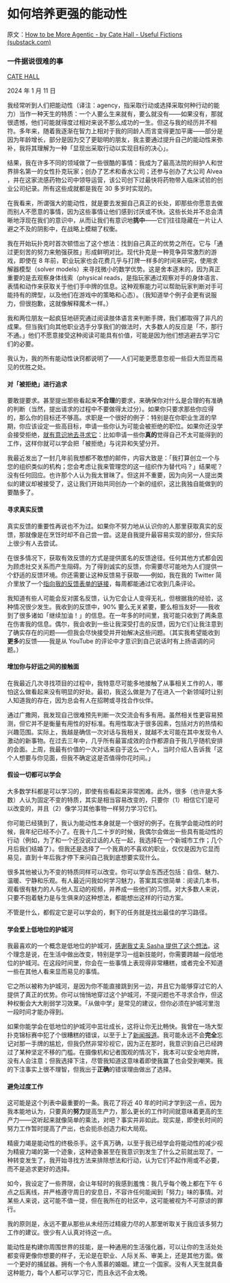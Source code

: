 # 如何培养更强的能动性

原文：[How to be More Agentic - by Cate Hall - Useful Fictions (substack.com)](https://usefulfictions.substack.com/p/1154dba1-49f6-4feb-b091-6d4a7eefa94d)

### 一件据说很难的事

[CATE HALL](https://substack.com/@usefulfictions)

2024 年 1 月 11 日

我经常听到人们把能动性（译注：agency，指采取行动或选择采取何种行动的能力）当作一种天生的特质：一个人要么生来就有，要么就没有——如果没有，那就很遗憾，他们可能就得度过相对来说不那么成功的一生。但这与我的经历并不相符。多年来，随着我逐渐在智力上相对于我的同龄人而言变得更加平庸——部分是因为年龄增长，部分是因为交了更聪明的朋友，我主要通过提升自己的能动性来弥补，我将其理解为一种「显现出采取行动以实现目标的决心」。

结果，我在许多不同的领域做了一些很酷的事情：我成为了最高法院的辩护人和世界排名第一的女性扑克玩家；创办了艺术和香水公司；还参与创办了大公司 Alvea ，并在这家流感药物公司中领导运营，该公司创下过最快将药物带入临床试验的创业公司纪录。所有这些成就都是我在 30 多岁时实现的。

在我看来，所谓强大的能动性，就是要去发掘自己真正的长处，即那些你愿意去做而别人不愿意的事情，因为这些事情让他们感到讨厌或不快。这些长处并不总会清晰地浮现在我们的意识中，从而让我们有意识地**挑中**——它们往往隐藏在一片让人避之不及的阴影中，在战略上模糊了权衡。

我在开始玩扑克时首次顿悟出了这个想法：找到自己真正的优势之所在。它与「通过更刻苦的努力来勉强获胜」形成鲜明对比。现代扑克是一种竞争异常激烈的游戏，即使在 8 年前，职业玩家也会花费几乎与打牌一样多的时间来研究，使用求解器模型（solver models）来寻找微小的数学优势。这是舍本逐末的，因为真正重要的是去观察身体线索（physical reads，是指玩家通过观察对手的身体语言、表情和动作来获取关于他们手中牌的信息。这种观察能力可以帮助玩家判断对手可能持有的牌型，以及他们在游戏中的策略和心态）。（我知道举个例子会更有说服力，但很抱歉，这就像解释魔术一样。）

我和两位朋友一起疯狂地研究通过阅读肢体语言来判断手牌，我们都取得了非凡的成果。但当我们向其他职业选手分享我们的做法时，大多数人的反应是「不，那行不通。」他们不愿意接受这种阅读可能具有价值，可能是因为他们想逃避去学习它们的必要。

我认为，我的所有能动性诀窍都说明了——人们可能更愿意忽视一些巨大而显而易见的优胜之处。

#### 对「被拒绝」进行追求

要敢提要求。甚至提出那些看起来**不合理**的要求，来确保你对什么是合理的有准确的判断（当然，提出请求的过程中不要做得太过分）。如果你只要求那些你应得的，那么你的目标还不够高。求职是一个很好的例子：特别是在你职业生涯的早期，你应该设定一些高目标，申请一些你认为可能会被拒绝的职位。如果你还没学会接受拒绝，[就有意识地去寻求它](https://youtu.be/-vZXgApsPCQ?si=Rj0FbacsSp34a-W2)：比如申请一些你**真的**觉得自己不太可能得到的工作，这样你就可以学会把「被拒绝」与诧异和失望分开。

我最近发出了一封几年前我想都不敢想的邮件，内容大致是：「我打算创立一个与您的组织类似的机构；您会考虑让我来管理您的这一组织作为替代吗？」结果呢？没有任何回应。也许那个人认为我太冒昧了。但这并不重要，因为向另一人提出类似的建议却被接受了，这让我们开始共同创办一个新的组织，这比我独自能做到的要酷多了。

#### 寻求真实反馈

真实反馈的重要性再说也不为过。如果你不努力地从认识你的人那里获取真实的反馈，那就像是在烹饪时却不自己尝一尝。这是自我提升最容易实现的部分，但实际上很少有人去尝试。

在很多情况下，获取有效反馈的方式是提供匿名的反馈途径。任何其他方式都会因为顾虑社交关系而产生阻碍。为了得到诚实的反馈，你需要尽可能地为人们提供一个舒适的反馈环境。你还需要让这种反馈易于获取——例如，我在我的 Twitter 简介里放了一个[指向我的反馈表单的链接](http://shorturl.at/vxF24)，每周都能通过它收到几条评论。

我知道有些人可能会反对匿名反馈，认为它会让人变得无礼，但根据我的经验，这种情况很少发生。我收到的反馈中，90% 要么无关紧要，要么相当友好——我收到了很多诸如「继续加油！」的信息。在一年多的时间里，我可能只收到了两条意在伤害我的信息。偶尔，我会收到一些让我深受打击的反馈，因为它们让我注意到了确实存在的问题——但我会尽快接受并开始解决这些问题。（其实我希望能收到**更多**的反馈——我是从 YouTube 的评论中才意识到自己说话时有上扬语调的问题。）

#### 增加你与好运之间的接触面

在我最近几次寻找项目的过程中，我特意尽可能多地接触了从事相关工作的人，哪怕这么做看起来没有明显的好处。最初，我这么做是为了在进入一个新领域时让别人知道我的存在，因为总会有人在招聘或寻找合作伙伴。

通过广撒网，我发现自己很难预先判断一次交流会有多有用。虽然相关性更容易预测，但它并不是衡量有用性的好标准。有用性取决于很多因素，包括对方的热情和兴趣范围。实际上，我越是确信一次对话与我相关，就越不太可能在其中发现令人激动的新事物。在过去三年中，几乎所有最富成效的合作都源自于我几乎随机安排的会面。上周，我最有价值的一次对话来自于这么一个人，当时介绍人告诉我「这个人想要与你见面，但我不确定这是否值得你花时间。」

#### 假设一切都可以学会

大多数学科都是可以学习的，即使有些看起来非常困难。此外，很多（也许是大多数）人认为固定不变的特质，其实是相当容易改变的，只要你（1）相信它们是可以改变的，并且（2）像学习其他事物一样努力学习它们。

你可能已经猜到了，我认为能动性本身就是一个很好的例子。在我学会能动性的时候，我年纪已经不小了。在我十几二十岁的时候，我偶尔会做出一些具有能动性的行动（例如，为了和一个还没说过话的人在一起，我选择在一个新城市工作；几个月后我们结婚了）。但我还是选择了一个我真的不喜欢的职业，仅仅是因为它显而易见，直到十年后我才停下来问自己我到底想要实现什么。

很多其他被认为不变的特质同样可以改变。你可以学会东西还包括：自信、魅力、温暖、宁静和乐观。有人最近问我如何学习魅力，答案其实很简单：阅读几本书，观看很有魅力的人与他人互动的视频，并养成一些他们的习惯。对大多数人来说，只要不抱着魅力是与生俱来的这种想法，都能想出这样的行动方案。

不管是什么，都假定它是可以学会的，剩下的任务就是找出最佳的学习路径。

#### 学会爱上低地位的护城河

我最喜欢的一个概念是低地位的护城河，[感谢我丈夫 Sasha 提供了这个想法](https://sashachapin.substack.com/p/the-moat-of-low-status-68a)。这个理念是说，在生活中做出改变，特别是学习一组新技能时，你需要跨越一段低地位的护城河。在这段时间里，你会在一些事情上表现得非常糟糕，或者完全不知道一些在其他人看来显而易见的事情。

它之所以被称为护城河，是因为你不能直接跳到另一边，并且它为能够穿过它的人提供了真正的优势。你可以悄悄地穿过这个护城河，不提问题也不寻求合作，但这种权衡会大大削弱学习效果。「从做中学」是常见的建议，但你必须在护城河里泡一段时间才能办得到。

如果你能学会在低地位的护城河中茁壮成长，这将让你无比畅快。我曾在一场大型扑克锦标赛中犯了个很糟糕的错误，以至于上了[新闻报道](https://www.worldpokertour.com/live_update/cate-hall-returns-to-wpt-five-diamond-discusses-ups-down-and-plans-should-she-reach-final-table-main-tour-wpt-five-diamond-world-poker-classic-season-2017-2018-1-25100-200/)。我可能永远不会**完全**忘记对那一手牌的尴尬，但我仍然非常珍视它，因为正在那时，我意识到自己已经跨过了某种坚定不移的门槛。在摄像机和记者围观的情况下，我本可以安全地弃牌，没有人会注意；但我选择下注，尽管我知道这意味着即使我赢了也会受到嘲笑。我的下注事实上很不理智，但我出于**正确**的错误理由做出了选择。

#### 避免过度工作

这可能是这个列表中最重要的一条。我花了将近 40 年的时间才学到这一点，因为我本能地认为，只要真的**努力**提高生产力，那么更长的工作时间就意味着更高的生产力——这听起来就像简单的乘法，对吧？事实并非如此。现实是，即使长时间的努力工作暂时提高了产出，也会扼杀创造力和大局观。

精疲力竭是能动性的终极杀手。这千真万确，以至于我已经学会将能动性的减少视为精疲力竭的第一个迹象，这种迹象甚至在我意识到发生了什么之前就出现了。一种转变发生了，我开始寻找方法来排除想法和行动，认为它们不起作用或不必要，而不是追求更好的选择。

如今，我设定了一些界限，会让年轻时的我感到羞愧：我几乎每个晚上都在下午 6 点之后离线，并严格遵守周日的安息日，不容许任何能闻到「努力」味的事情。对某些人来说，这可能不值一提，但在我所在的社区中，这可能被视为不可原谅的罪行。

我的原则是，永远不要从那些从未经历过精疲力尽的人那里听取关于我应该多努力工作的建议。很少有人认真对待这一点。

能动性是构建你周围世界的技能，是一种通用的生活强化器，可以让你的生活处处都变得更像你想要的样子，无论是在职业、人际关系、审美上，还是其他方面。做一个更好的捕鼠器。拥有一个令人羡慕的婚姻。建立一个国家。没有人天生就具备这种能力，每个人都可以学习它，而且永远不会太晚。